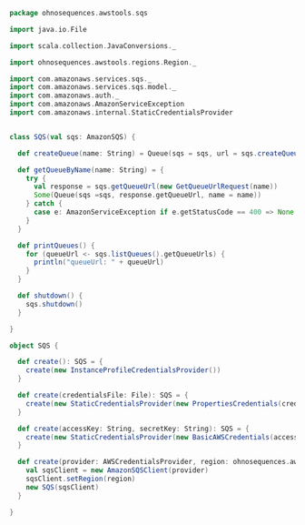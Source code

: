 
```scala
package ohnosequences.awstools.sqs

import java.io.File

import scala.collection.JavaConversions._

import ohnosequences.awstools.regions.Region._

import com.amazonaws.services.sqs._
import com.amazonaws.services.sqs.model._
import com.amazonaws.auth._
import com.amazonaws.AmazonServiceException
import com.amazonaws.internal.StaticCredentialsProvider


class SQS(val sqs: AmazonSQS) {

  def createQueue(name: String) = Queue(sqs = sqs, url = sqs.createQueue(new CreateQueueRequest(name)).getQueueUrl, name = name)

  def getQueueByName(name: String) = {
    try {
      val response = sqs.getQueueUrl(new GetQueueUrlRequest(name))
      Some(Queue(sqs =sqs, response.getQueueUrl, name = name))
    } catch {
      case e: AmazonServiceException if e.getStatusCode == 400 => None
    }
  }

  def printQueues() {
    for (queueUrl <- sqs.listQueues().getQueueUrls) {
      println("queueUrl: " + queueUrl)
    }
  }

  def shutdown() {
    sqs.shutdown()
  }

}

object SQS {

  def create(): SQS = {
    create(new InstanceProfileCredentialsProvider())
  }

  def create(credentialsFile: File): SQS = {
    create(new StaticCredentialsProvider(new PropertiesCredentials(credentialsFile)))
  }

  def create(accessKey: String, secretKey: String): SQS = {
    create(new StaticCredentialsProvider(new BasicAWSCredentials(accessKey, secretKey)))
  }

  def create(provider: AWSCredentialsProvider, region: ohnosequences.awstools.regions.Region = Ireland): SQS = {
    val sqsClient = new AmazonSQSClient(provider)
    sqsClient.setRegion(region)
    new SQS(sqsClient)
  }

}

```




[main/scala/ohnosequences/awstools/autoscaling/AutoScaling.scala]: ../autoscaling/AutoScaling.scala.md
[main/scala/ohnosequences/awstools/autoscaling/AutoScalingGroup.scala]: ../autoscaling/AutoScalingGroup.scala.md
[main/scala/ohnosequences/awstools/AWSClients.scala]: ../AWSClients.scala.md
[main/scala/ohnosequences/awstools/dynamodb/DynamoDBUtils.scala]: ../dynamodb/DynamoDBUtils.scala.md
[main/scala/ohnosequences/awstools/ec2/EC2.scala]: ../ec2/EC2.scala.md
[main/scala/ohnosequences/awstools/ec2/Filters.scala]: ../ec2/Filters.scala.md
[main/scala/ohnosequences/awstools/ec2/InstanceType.scala]: ../ec2/InstanceType.scala.md
[main/scala/ohnosequences/awstools/ec2/Utils.scala]: ../ec2/Utils.scala.md
[main/scala/ohnosequences/awstools/regions/Region.scala]: ../regions/Region.scala.md
[main/scala/ohnosequences/awstools/s3/S3.scala]: ../s3/S3.scala.md
[main/scala/ohnosequences/awstools/sns/SNS.scala]: ../sns/SNS.scala.md
[main/scala/ohnosequences/awstools/sns/Topic.scala]: ../sns/Topic.scala.md
[main/scala/ohnosequences/awstools/sqs/Queue.scala]: Queue.scala.md
[main/scala/ohnosequences/awstools/sqs/SQS.scala]: SQS.scala.md
[main/scala/ohnosequences/awstools/utils/AutoScalingUtils.scala]: ../utils/AutoScalingUtils.scala.md
[main/scala/ohnosequences/awstools/utils/DynamoDBUtils.scala]: ../utils/DynamoDBUtils.scala.md
[main/scala/ohnosequences/awstools/utils/SQSUtils.scala]: ../utils/SQSUtils.scala.md
[main/scala/ohnosequences/benchmark/Benchmark.scala]: ../../benchmark/Benchmark.scala.md
[main/scala/ohnosequences/logging/Logger.scala]: ../../logging/Logger.scala.md
[main/scala/ohnosequences/logging/S3Logger.scala]: ../../logging/S3Logger.scala.md
[test/scala/ohnosequences/awstools/AWSClients.scala]: ../../../../../test/scala/ohnosequences/awstools/AWSClients.scala.md
[test/scala/ohnosequences/awstools/EC2Tests.scala]: ../../../../../test/scala/ohnosequences/awstools/EC2Tests.scala.md
[test/scala/ohnosequences/awstools/RegionTests.scala]: ../../../../../test/scala/ohnosequences/awstools/RegionTests.scala.md
[test/scala/ohnosequences/awstools/S3Tests.scala]: ../../../../../test/scala/ohnosequences/awstools/S3Tests.scala.md
[test/scala/ohnosequences/awstools/SQSTests.scala]: ../../../../../test/scala/ohnosequences/awstools/SQSTests.scala.md